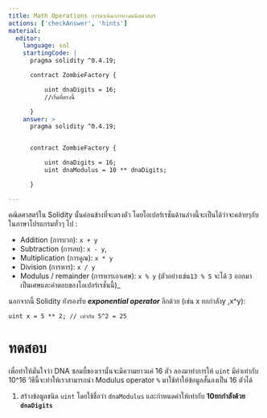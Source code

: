 ```yaml
---
title: Math Operations การดำเนินการทางคณิตศาสตร์
actions: ['checkAnswer', 'hints']
material:
  editor:
    language: sol
    startingCode: |
      pragma solidity ^0.4.19;

      contract ZombieFactory {

          uint dnaDigits = 16;
          //เริ่มที่ตรงนี้

      }
    answer: >
      pragma solidity ^0.4.19;


      contract ZombieFactory {

          uint dnaDigits = 16;
          uint dnaModulus = 10 ** dnaDigits;

      }

---
```


คณิตศาสตร์ใน Solidity นั้นค่อนข้างที่จะตรงตัว โดยโอเปอร์เรชั่นด้านล่างนี้จะเป็นได้ว่าจะคล้ายๆกับในภาษาโปรแกรมทั่วๆ ไป :

* Addition (การบวก): `x + y`
* Subtraction (การลบ): `x - y`,
* Multiplication (การคูณ): `x * y`
* Division (การหาร): `x / y`
* Modulus / remainder (การหารเอาเศษ): `x % y`  (ตัวอย่างเช่น`13 % 5` จะได้ `3` ออกมาเป็นเศษและคำตอบของโอเปอร์เรชั่นนี้)_

นอกจากนี้ Solidity ยังรองรับ **_exponential operator_**  อีกด้วย (เช่น x ยกกำลังy ,x^y):

```
uint x = 5 ** 2; // เท่ากับ 5^2 = 25
```

# ทดสอบ

เพื่อทำให้มั่นใจว่า DNA ซอมบี้ของเรานั้นจะมีความยาวแค่ 16 ตัว ลองมาทำการให้ `uint` มีค่าเท่ากับ 10^16 วิธีนี้จะทำให้เราสามารถนำ Modulus operator `%` มาใช้ทำให้ข้อมูลสั้นลงเป็น 16 ตัวได้

1. สร้างข้อมูลชนิด `uint` โดยใช้ชื่อว่า `dnaModulus` และกำหนดค่าให้เท่ากับ **10ยกกำลังด้วย `dnaDigits`**

